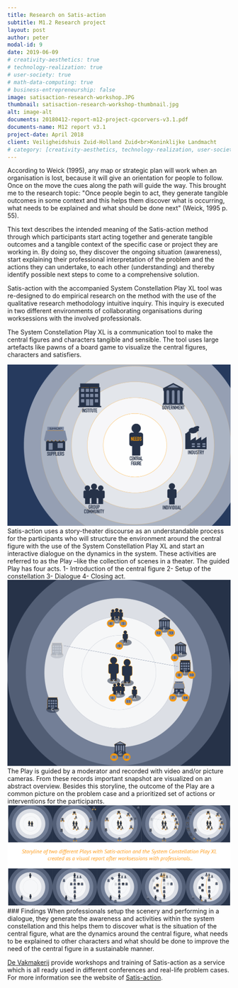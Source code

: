 ```yaml
---
title: Research on Satis-action
subtitle: M1.2 Research project
layout: post
author: peter
modal-id: 9
date: 2019-06-09
# creativity-aesthetics: true
# technology-realization: true
# user-society: true
# math-data-computing: true
# business-entrepreneurship: false
image: satisaction-research-workshop.JPG
thumbnail: satisaction-research-workshop-thumbnail.jpg
alt: image-alt
documents: 20180412-report-m12-project-cpcorvers-v3.1.pdf
documents-name: M12 report v3.1
project-date: April 2018
client: Veiligheidshuis Zuid-Holland Zuid<br>Koninklijke Landmacht
# category: [creativity-aesthetics, technology-realization, user-society, math-data-computing]
---
```

According to Weick (1995), any map or strategic plan will work when an organisation is lost, because it will give an orientation for people to follow. Once on the move the cues along the path will guide the way. This brought me to the research topic:
"Once people begin to act, they generate tangible outcomes in some context and this helps them discover what is occurring, what needs to be explained and what should be done next" (Weick, 1995 p. 55).

This text describes the intended meaning of the Satis-action method through which participants start acting together and generate tangible outcomes and a tangible context of the specific case or project they are working in. By doing so, they discover the ongoing situation (awareness), start explaining their professional interpretation of the problem and the actions they can undertake, to each other (understanding) and thereby identify possible next steps to come to a comprehensive solution.

Satis-action with the accompanied System Constellation Play XL tool was re-designed to do empirical research on the method with the use of the qualitative research methodology intuitive inquiry. This inquiry is executed in two different environments of collaborating organisations during worksessions with the involved professionals.

The System Constellation Play XL is a communication tool to make the central figures and characters tangible and sensible. The tool uses large artefacts like pawns of a board game to visualize the central figures, characters and satisfiers.

<img src="/assets/images/satisaction-design-thumbnail.png" class="case-image" alt="">
Satis-action uses a story-theater discourse as an understandable process for the participants who will structure the environment around the central figure with the use of the System Constellation Play XL and start an interactive dialogue on the dynamics in the system. These activities are referred to as the Play –like the collection of scenes in a theater. The guided Play has four acts.
1- Introduction of the central figure
2- Setup of the constellation
3- Dialogue
4- Closing act.

<img src="/assets/images/satisaction-research-workshop-visual.png" class="case-image" alt="">
The Play is guided by a moderator and recorded with video and/or picture cameras. From these records important snapshot are visualized on an abstract overview. Besides this storyline, the outcome of the Play are a common picture on the problem case and a prioritized set of actions or interventions for the participants.

<img src="/assets/images/satisaction-researchslide.jpg" class="case-image" alt="">
### Findings
When professionals setup the scenery and performing in a dialogue, they generate the awareness and activities within the system constellation and this helps them to discover what is the situation of the central figure, what are the dynamics around the central figure, what needs to be explained to other characters and what should be done to improve the need of the central figure in a sustainable manner.

<a href="https://www.devakmakerij.nl" target="_blank">De Vakmakerij</a> provide workshops and training of Satis-action as a service which is all ready used in different conferences and real-life problem cases. For more information see the website of <a href="https://www.satis-action.nl" target="_blank">Satis-action</a>.

<!-- During the M1.2 project research on the Satis-action methodology was executed with the following question. <br>How does Satis-action improve the collaboration between organisations working in a specific case on wicked problems?
Central figures are visualized by a person-artefact. Characters are designed in six predefined forms and satisfiers are visualized by coins. -->
